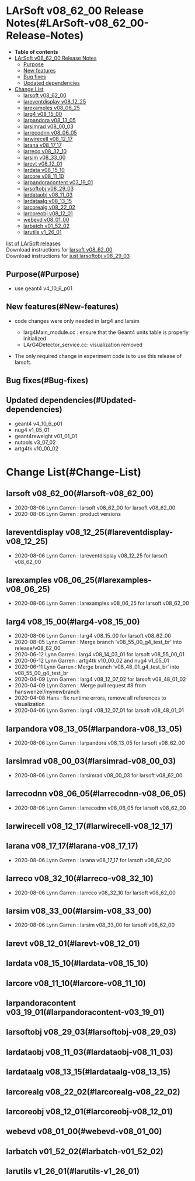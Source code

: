 LArSoft v08\_62\_00 Release Notes(#LArSoft-v08_62_00-Release-Notes)
======================================================================

-   **Table of contents**
-   [LArSoft v08\_62\_00 Release Notes](#LArSoft-v08_62_00-Release-Notes)
    -   [Purpose](#Purpose)
    -   [New features](#New-features)
    -   [Bug fixes](#Bug-fixes)
    -   [Updated dependencies](#Updated-dependencies)
-   [Change List](#Change-List)
    -   [larsoft v08\_62\_00](#larsoft-v08_62_00)
    -   [lareventdisplay v08\_12\_25](#lareventdisplay-v08_12_25)
    -   [larexamples v08\_06\_25](#larexamples-v08_06_25)
    -   [larg4 v08\_15\_00](#larg4-v08_15_00)
    -   [larpandora v08\_13\_05](#larpandora-v08_13_05)
    -   [larsimrad v08\_00\_03](#larsimrad-v08_00_03)
    -   [larrecodnn v08\_06\_05](#larrecodnn-v08_06_05)
    -   [larwirecell v08\_12\_17](#larwirecell-v08_12_17)
    -   [larana v08\_17\_17](#larana-v08_17_17)
    -   [larreco v08\_32\_10](#larreco-v08_32_10)
    -   [larsim v08\_33\_00](#larsim-v08_33_00)
    -   [larevt v08\_12\_01](#larevt-v08_12_01)
    -   [lardata v08\_15\_10](#lardata-v08_15_10)
    -   [larcore v08\_11\_10](#larcore-v08_11_10)
    -   [larpandoracontent v03\_19\_01](#larpandoracontent-v03_19_01)
    -   [larsoftobj v08\_29\_03](#larsoftobj-v08_29_03)
    -   [lardataobj v08\_11\_03](#lardataobj-v08_11_03)
    -   [lardataalg v08\_13\_15](#lardataalg-v08_13_15)
    -   [larcorealg v08\_22\_02](#larcorealg-v08_22_02)
    -   [larcoreobj v08\_12\_01](#larcoreobj-v08_12_01)
    -   [webevd v08\_01\_00](#webevd-v08_01_00)
    -   [larbatch v01\_52\_02](#larbatch-v01_52_02)
    -   [larutils v1\_26\_01](#larutils-v1_26_01)

[list of LArSoft releases](LArSoft_release_list)\
Download instructions for [larsoft v08\_62\_00](http://scisoft.fnal.gov/scisoft/bundles/larsoft/v08_62_00/larsoft-v08_62_00.html)\
Download instructions for [just larsoftobj v08\_29\_03](http://scisoft.fnal.gov/scisoft/bundles/larsoftobj/v08_29_03/larsoftobj-v08_29_03.html)

Purpose(#Purpose)
--------------------

-   use geant4 v4\_10\_6\_p01

New features(#New-features)
------------------------------

-   code changes were only needed in larg4 and larsim
    -   larg4Main\_module.cc : ensure that the Geant4 units table is properly initialized
    -   LArG4Detector\_service.cc: visualization removed

-   The only required change in experiment code is to use this release of larsoft.

Bug fixes(#Bug-fixes)
------------------------

Updated dependencies(#Updated-dependencies)
----------------------------------------------

-   geant4 v4\_10\_6\_p01
-   nug4 v1\_05\_01
-   geant4reweight v01\_01\_01
-   nutools v3\_07\_02
-   artg4tk v10\_00\_02

Change List(#Change-List)
============================

larsoft v08\_62\_00(#larsoft-v08_62_00)
------------------------------------------

-   2020-08-06 Lynn Garren : larsoft v08\_62\_00 for larsoft v08\_62\_00
-   2020-08-06 Lynn Garren : product versions

lareventdisplay v08\_12\_25(#lareventdisplay-v08_12_25)
----------------------------------------------------------

-   2020-08-06 Lynn Garren : lareventdisplay v08\_12\_25 for larsoft v08\_62\_00

larexamples v08\_06\_25(#larexamples-v08_06_25)
--------------------------------------------------

-   2020-08-06 Lynn Garren : larexamples v08\_06\_25 for larsoft v08\_62\_00

larg4 v08\_15\_00(#larg4-v08_15_00)
--------------------------------------

-   2020-08-06 Lynn Garren : larg4 v08\_15\_00 for larsoft v08\_62\_00
-   2020-08-05 Lynn Garren : Merge branch ‘v08\_55\_00\_g4\_test\_br’ into release/v08\_62\_00
-   2020-06-12 Lynn Garren : larg4 v08\_14\_03\_01 for larsoft v08\_55\_00\_01
-   2020-06-12 Lynn Garren : artg4tk v10\_00\_02 and nug4 v1\_05\_01
-   2020-06-11 Lynn Garren : Merge branch ‘v08\_48\_01\_g4\_test\_br’ into v08\_55\_00\_g4\_test\_br
-   2020-04-09 Lynn Garren : larg4 v08\_12\_07\_02 for larsoft v08\_48\_01\_02
-   2020-04-09 Lynn Garren : Merge pull request \#8 from hanswenzel/mynewbranch
-   2020-04-08 Hans : fix runtime errors, remove all references to visualization
-   2020-04-06 Lynn Garren : larg4 v08\_12\_07\_01 for larsoft v08\_48\_01\_01

larpandora v08\_13\_05(#larpandora-v08_13_05)
------------------------------------------------

-   2020-08-06 Lynn Garren : larpandora v08\_13\_05 for larsoft v08\_62\_00

larsimrad v08\_00\_03(#larsimrad-v08_00_03)
----------------------------------------------

-   2020-08-06 Lynn Garren : larsimrad v08\_00\_03 for larsoft v08\_62\_00

larrecodnn v08\_06\_05(#larrecodnn-v08_06_05)
------------------------------------------------

-   2020-08-06 Lynn Garren : larrecodnn v08\_06\_05 for larsoft v08\_62\_00

larwirecell v08\_12\_17(#larwirecell-v08_12_17)
--------------------------------------------------

larana v08\_17\_17(#larana-v08_17_17)
----------------------------------------

-   2020-08-06 Lynn Garren : larana v08\_17\_17 for larsoft v08\_62\_00

larreco v08\_32\_10(#larreco-v08_32_10)
------------------------------------------

-   2020-08-06 Lynn Garren : larreco v08\_32\_10 for larsoft v08\_62\_00

larsim v08\_33\_00(#larsim-v08_33_00)
----------------------------------------

-   2020-08-06 Lynn Garren : larsim v08\_33\_00 for larsoft v08\_62\_00

larevt v08\_12\_01(#larevt-v08_12_01)
----------------------------------------

lardata v08\_15\_10(#lardata-v08_15_10)
------------------------------------------

larcore v08\_11\_10(#larcore-v08_11_10)
------------------------------------------

larpandoracontent v03\_19\_01(#larpandoracontent-v03_19_01)
--------------------------------------------------------------

larsoftobj v08\_29\_03(#larsoftobj-v08_29_03)
------------------------------------------------

lardataobj v08\_11\_03(#lardataobj-v08_11_03)
------------------------------------------------

lardataalg v08\_13\_15(#lardataalg-v08_13_15)
------------------------------------------------

larcorealg v08\_22\_02(#larcorealg-v08_22_02)
------------------------------------------------

larcoreobj v08\_12\_01(#larcoreobj-v08_12_01)
------------------------------------------------

webevd v08\_01\_00(#webevd-v08_01_00)
----------------------------------------

larbatch v01\_52\_02(#larbatch-v01_52_02)
--------------------------------------------

larutils v1\_26\_01(#larutils-v1_26_01)
------------------------------------------
